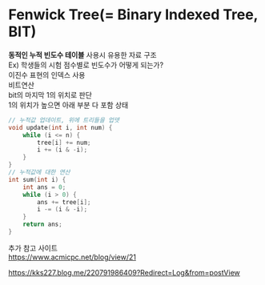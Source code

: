 # Fenwick Tree(= Binary Indexed Tree, BIT)
  
**동적인 누적 빈도수 테이블** 사용시 유용한 자료 구조  
Ex) 학생들의 시험 점수별로 빈도수가 어떻게 되는가?  
이진수 표현의 인덱스 사용  
비트연산  
bit의 마지막 1의 위치로 판단  
1의 위치가 높으면 아래 부분 다 포함 상태  


```c++
// 누적값 업데이트, 위에 트리들을 업뎃
void update(int i, int num) {
    while (i <= n) {
        tree[i] += num;
        i += (i & -i);
    }
}
// 누적값에 대한 연산
int sum(int i) {
    int ans = 0;
    while (i > 0) {
        ans += tree[i];
        i -= (i & -i);
    }
    return ans;
}
```
  
추가 참고 사이트  
https://www.acmicpc.net/blog/view/21
  
https://kks227.blog.me/220791986409?Redirect=Log&from=postView
